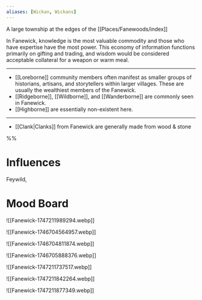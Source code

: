 ```yaml
---
aliases: [Wickan, Wickans]
---
```

A large township at the edges of the [[Places/Fanewoods/index]]

In Fanewick, knowledge is the most valuable commodity and those who have expertise have the most power. This economy of information functions primarily on gifting and trading, and wisdom would be considered acceptable collateral for a weapon or warm meal.

---

- [[Loreborne]] community members often manifest as smaller groups of historians, artisans, and storytellers within larger villages. These are usually the wealthiest members of the Fanewick.
- [[Ridgeborne]], [[Wildborne]], and [[Wanderborne]] are commonly seen in Fanewick.
- [[Highborne]] are essentially non-existent here.

---

- [[Clank|Clanks]] from Fanewick are generally made from wood & stone

%%
# Influences
Feywild,
# Mood Board

![[Fanewick-1747211989294.webp]]

![[Fanewick-1746704564957.webp]]

![[Fanewick-1746704811874.webp]]

![[Fanewick-1746705888376.webp]]

![[Fanewick-1747211737517.webp]]

![[Fanewick-1747211842264.webp]]

![[Fanewick-1747211877349.webp]]
